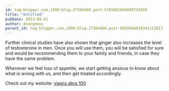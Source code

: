 ```yaml
---
id: tag:blogger.com,1999:blog-27384460.post-5765661894899732010
title: "Untitled"
pubDate: 2013-08-01
author: Anonymous
parent_id: tag:blogger.com,1999:blog-27384460.post-6659564839341112817
---
```


Further clinical studies have also shown that ginger also increases the level of 
testosterone in men. Once you will use them, you will be satisfied 
for sure and would be recommending them to your family and 
friends, in case they have the same problem.

Whenever we feel loss of appetite, we start getting anxious to know about 
what is wrong with us, and then get treated accordingly.

Check out my website: [viagra abra 100](http://www.unwomencanada.org/vgr/)
